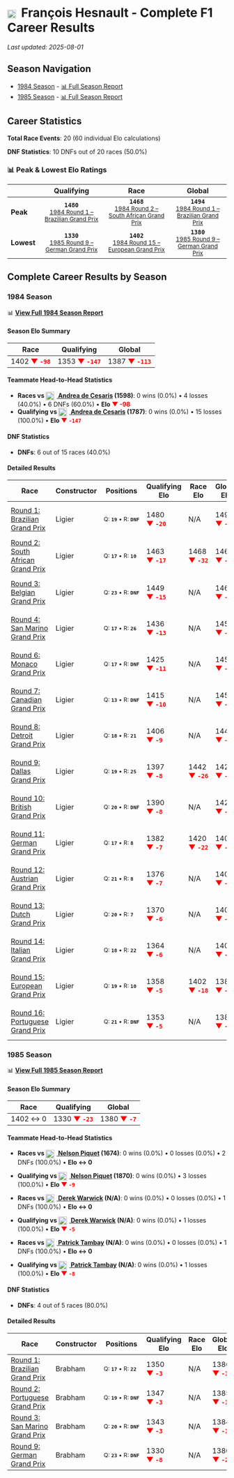 # <img src="https://upload.wikimedia.org/wikipedia/commons/c/c3/Flag_of_France.svg" alt="France" width="20" height="auto" style="vertical-align: middle; margin-right: 5px;" onerror="this.outerHTML='🇫🇷'; this.style.marginRight='5px';"/> François Hesnault - Complete F1 Career Results

*Last updated: 2025-08-01*

## Season Navigation

- [1984 Season](#1984-season) - [📊 Full Season Report](../seasons/1984-season-report)
- [1985 Season](#1985-season) - [📊 Full Season Report](../seasons/1985-season-report)

## Career Statistics

**Total Race Events**: 20 (60 individual Elo calculations)

**DNF Statistics**: 10 DNFs out of 20 races (50.0%)

### 📊 Peak & Lowest Elo Ratings

| &nbsp; | Qualifying | Race | Global |
|-------|------------|------|--------|
| **Peak** | <center>**`1480`**<br/><small>[1984 Round 1 – Brazilian Grand Prix](../seasons/1984-season-report#round-1-brazilian-grand-prix)</small></center> | <center>**`1468`**<br/><small>[1984 Round 2 – South African Grand Prix](../seasons/1984-season-report#round-2-south-african-grand-prix)</small></center> | <center>**`1494`**<br/><small>[1984 Round 1 – Brazilian Grand Prix](../seasons/1984-season-report#round-1-brazilian-grand-prix)</small></center> |
| **Lowest** | <center>**`1330`**<br/><small>[1985 Round 9 – German Grand Prix](../seasons/1985-season-report#round-9-german-grand-prix)</small></center> | <center>**`1402`**<br/><small>[1984 Round 15 – European Grand Prix](../seasons/1984-season-report#round-15-european-grand-prix)</small></center> | <center>**`1380`**<br/><small>[1985 Round 9 – German Grand Prix](../seasons/1985-season-report#round-9-german-grand-prix)</small></center> |


## Complete Career Results by Season

### 1984 Season

📊 **[View Full 1984 Season Report](../seasons/1984-season-report)**

#### Season Elo Summary

| Race | Qualifying | Global |
|------|------------|--------|
| 1402 **<span style="color: red;">▼&nbsp;`-98`</span>** | 1353 **<span style="color: red;">▼&nbsp;`-147`</span>** | 1387 **<span style="color: red;">▼&nbsp;`-113`</span>** |

#### Teammate Head-to-Head Statistics

- **Races vs [<img src="https://upload.wikimedia.org/wikipedia/commons/0/03/Flag_of_Italy.svg" alt="Italy" width="20" height="auto" style="vertical-align: middle; margin-right: 5px;" onerror="this.outerHTML='🇮🇹'; this.style.marginRight='5px';"/> Andrea de Cesaris](andrea-de-cesaris) (1598)**: 0 wins (0.0%) • 4 losses (40.0%) • 6 DNFs (60.0%) • **Elo <span style="color: red;">▼&nbsp;-98</span>**
- **Qualifying vs [<img src="https://upload.wikimedia.org/wikipedia/commons/0/03/Flag_of_Italy.svg" alt="Italy" width="20" height="auto" style="vertical-align: middle; margin-right: 5px;" onerror="this.outerHTML='🇮🇹'; this.style.marginRight='5px';"/> Andrea de Cesaris](andrea-de-cesaris) (1787)**: 0 wins (0.0%) • 15 losses (100.0%) • **Elo <span style="color: red;">▼&nbsp;`-147`</span>**

#### DNF Statistics

- **DNFs**: 6 out of 15 races (40.0%)

#### Detailed Results

| Race | Constructor | Positions | Qualifying Elo | Race Elo | Global Elo | Teammate |
|------|-------------|-----------|----------------|----------|------------|----------|
| [Round 1: Brazilian Grand Prix](../seasons/1984-season-report#round-1-brazilian-grand-prix) | Ligier | <small>Q:&nbsp;**`19`**&nbsp;•&nbsp;R:&nbsp;**`DNF`**</small> | 1480 **<span style="color: red;">▼&nbsp;`-20`</span>** | N/A | 1494 **<span style="color: red;">▼&nbsp;`-6`</span>** | [<img src="https://upload.wikimedia.org/wikipedia/commons/0/03/Flag_of_Italy.svg" alt="Italy" width="20" height="auto" style="vertical-align: middle; margin-right: 5px;" onerror="this.outerHTML='🇮🇹'; this.style.marginRight='5px';"/> Andrea de Cesaris](andrea-de-cesaris)<br/><small>Q:&nbsp;**`14`**&nbsp;•&nbsp;R:&nbsp;**`DNF`**</small> |
| [Round 2: South African Grand Prix](../seasons/1984-season-report#round-2-south-african-grand-prix) | Ligier | <small>Q:&nbsp;**`17`**&nbsp;•&nbsp;R:&nbsp;**`10`**</small> | 1463 **<span style="color: red;">▼&nbsp;`-17`</span>** | 1468 **<span style="color: red;">▼&nbsp;`-32`</span>** | 1467 **<span style="color: red;">▼&nbsp;`-27`</span>** | [<img src="https://upload.wikimedia.org/wikipedia/commons/0/03/Flag_of_Italy.svg" alt="Italy" width="20" height="auto" style="vertical-align: middle; margin-right: 5px;" onerror="this.outerHTML='🇮🇹'; this.style.marginRight='5px';"/> Andrea de Cesaris](andrea-de-cesaris)<br/><small>Q:&nbsp;**`14`**&nbsp;•&nbsp;R:&nbsp;**`5`**</small> |
| [Round 3: Belgian Grand Prix](../seasons/1984-season-report#round-3-belgian-grand-prix) | Ligier | <small>Q:&nbsp;**`23`**&nbsp;•&nbsp;R:&nbsp;**`DNF`**</small> | 1449 **<span style="color: red;">▼&nbsp;`-15`</span>** | N/A | 1462 **<span style="color: red;">▼&nbsp;`-4`</span>** | [<img src="https://upload.wikimedia.org/wikipedia/commons/0/03/Flag_of_Italy.svg" alt="Italy" width="20" height="auto" style="vertical-align: middle; margin-right: 5px;" onerror="this.outerHTML='🇮🇹'; this.style.marginRight='5px';"/> Andrea de Cesaris](andrea-de-cesaris)<br/><small>Q:&nbsp;**`13`**&nbsp;•&nbsp;R:&nbsp;**`14`**</small> |
| [Round 4: San Marino Grand Prix](../seasons/1984-season-report#round-4-san-marino-grand-prix) | Ligier | <small>Q:&nbsp;**`17`**&nbsp;•&nbsp;R:&nbsp;**`26`**</small> | 1436 **<span style="color: red;">▼&nbsp;`-13`</span>** | N/A | 1458 **<span style="color: red;">▼&nbsp;`-4`</span>** | [<img src="https://upload.wikimedia.org/wikipedia/commons/0/03/Flag_of_Italy.svg" alt="Italy" width="20" height="auto" style="vertical-align: middle; margin-right: 5px;" onerror="this.outerHTML='🇮🇹'; this.style.marginRight='5px';"/> Andrea de Cesaris](andrea-de-cesaris)<br/><small>Q:&nbsp;**`12`**&nbsp;•&nbsp;R:&nbsp;**`DNF`**</small> |
| [Round 6: Monaco Grand Prix](../seasons/1984-season-report#round-6-monaco-grand-prix) | Ligier | <small>Q:&nbsp;**`17`**&nbsp;•&nbsp;R:&nbsp;**`DNF`**</small> | 1425 **<span style="color: red;">▼&nbsp;`-11`</span>** | N/A | 1455 **<span style="color: red;">▼&nbsp;`-3`</span>** | [<img src="https://upload.wikimedia.org/wikipedia/commons/0/03/Flag_of_Italy.svg" alt="Italy" width="20" height="auto" style="vertical-align: middle; margin-right: 5px;" onerror="this.outerHTML='🇮🇹'; this.style.marginRight='5px';"/> Andrea de Cesaris](andrea-de-cesaris)<br/><small>Q:&nbsp;**`7`**&nbsp;•&nbsp;R:&nbsp;**`20`**</small> |
| [Round 7: Canadian Grand Prix](../seasons/1984-season-report#round-7-canadian-grand-prix) | Ligier | <small>Q:&nbsp;**`13`**&nbsp;•&nbsp;R:&nbsp;**`DNF`**</small> | 1415 **<span style="color: red;">▼&nbsp;`-10`</span>** | N/A | 1452 **<span style="color: red;">▼&nbsp;`-3`</span>** | [<img src="https://upload.wikimedia.org/wikipedia/commons/0/03/Flag_of_Italy.svg" alt="Italy" width="20" height="auto" style="vertical-align: middle; margin-right: 5px;" onerror="this.outerHTML='🇮🇹'; this.style.marginRight='5px';"/> Andrea de Cesaris](andrea-de-cesaris)<br/><small>Q:&nbsp;**`10`**&nbsp;•&nbsp;R:&nbsp;**`DNF`**</small> |
| [Round 8: Detroit Grand Prix](../seasons/1984-season-report#round-8-detroit-grand-prix) | Ligier | <small>Q:&nbsp;**`18`**&nbsp;•&nbsp;R:&nbsp;**`21`**</small> | 1406 **<span style="color: red;">▼&nbsp;`-9`</span>** | N/A | 1449 **<span style="color: red;">▼&nbsp;`-3`</span>** | [<img src="https://upload.wikimedia.org/wikipedia/commons/0/03/Flag_of_Italy.svg" alt="Italy" width="20" height="auto" style="vertical-align: middle; margin-right: 5px;" onerror="this.outerHTML='🇮🇹'; this.style.marginRight='5px';"/> Andrea de Cesaris](andrea-de-cesaris)<br/><small>Q:&nbsp;**`12`**&nbsp;•&nbsp;R:&nbsp;**`DNF`**</small> |
| [Round 9: Dallas Grand Prix](../seasons/1984-season-report#round-9-dallas-grand-prix) | Ligier | <small>Q:&nbsp;**`19`**&nbsp;•&nbsp;R:&nbsp;**`25`**</small> | 1397 **<span style="color: red;">▼&nbsp;`-8`</span>** | 1442 **<span style="color: red;">▼&nbsp;`-26`</span>** | 1429 **<span style="color: red;">▼&nbsp;`-21`</span>** | [<img src="https://upload.wikimedia.org/wikipedia/commons/0/03/Flag_of_Italy.svg" alt="Italy" width="20" height="auto" style="vertical-align: middle; margin-right: 5px;" onerror="this.outerHTML='🇮🇹'; this.style.marginRight='5px';"/> Andrea de Cesaris](andrea-de-cesaris)<br/><small>Q:&nbsp;**`16`**&nbsp;•&nbsp;R:&nbsp;**`19`**</small> |
| [Round 10: British Grand Prix](../seasons/1984-season-report#round-10-british-grand-prix) | Ligier | <small>Q:&nbsp;**`20`**&nbsp;•&nbsp;R:&nbsp;**`DNF`**</small> | 1390 **<span style="color: red;">▼&nbsp;`-8`</span>** | N/A | 1426 **<span style="color: red;">▼&nbsp;`-2`</span>** | [<img src="https://upload.wikimedia.org/wikipedia/commons/0/03/Flag_of_Italy.svg" alt="Italy" width="20" height="auto" style="vertical-align: middle; margin-right: 5px;" onerror="this.outerHTML='🇮🇹'; this.style.marginRight='5px';"/> Andrea de Cesaris](andrea-de-cesaris)<br/><small>Q:&nbsp;**`19`**&nbsp;•&nbsp;R:&nbsp;**`10`**</small> |
| [Round 11: German Grand Prix](../seasons/1984-season-report#round-11-german-grand-prix) | Ligier | <small>Q:&nbsp;**`17`**&nbsp;•&nbsp;R:&nbsp;**`8`**</small> | 1382 **<span style="color: red;">▼&nbsp;`-7`</span>** | 1420 **<span style="color: red;">▼&nbsp;`-22`</span>** | 1409 **<span style="color: red;">▼&nbsp;`-17`</span>** | [<img src="https://upload.wikimedia.org/wikipedia/commons/0/03/Flag_of_Italy.svg" alt="Italy" width="20" height="auto" style="vertical-align: middle; margin-right: 5px;" onerror="this.outerHTML='🇮🇹'; this.style.marginRight='5px';"/> Andrea de Cesaris](andrea-de-cesaris)<br/><small>Q:&nbsp;**`11`**&nbsp;•&nbsp;R:&nbsp;**`7`**</small> |
| [Round 12: Austrian Grand Prix](../seasons/1984-season-report#round-12-austrian-grand-prix) | Ligier | <small>Q:&nbsp;**`21`**&nbsp;•&nbsp;R:&nbsp;**`8`**</small> | 1376 **<span style="color: red;">▼&nbsp;`-7`</span>** | N/A | 1407 **<span style="color: red;">▼&nbsp;`-2`</span>** | [<img src="https://upload.wikimedia.org/wikipedia/commons/0/03/Flag_of_Italy.svg" alt="Italy" width="20" height="auto" style="vertical-align: middle; margin-right: 5px;" onerror="this.outerHTML='🇮🇹'; this.style.marginRight='5px';"/> Andrea de Cesaris](andrea-de-cesaris)<br/><small>Q:&nbsp;**`18`**&nbsp;•&nbsp;R:&nbsp;**`DNF`**</small> |
| [Round 13: Dutch Grand Prix](../seasons/1984-season-report#round-13-dutch-grand-prix) | Ligier | <small>Q:&nbsp;**`20`**&nbsp;•&nbsp;R:&nbsp;**`7`**</small> | 1370 **<span style="color: red;">▼&nbsp;`-6`</span>** | N/A | 1405 **<span style="color: red;">▼&nbsp;`-2`</span>** | [<img src="https://upload.wikimedia.org/wikipedia/commons/0/03/Flag_of_Italy.svg" alt="Italy" width="20" height="auto" style="vertical-align: middle; margin-right: 5px;" onerror="this.outerHTML='🇮🇹'; this.style.marginRight='5px';"/> Andrea de Cesaris](andrea-de-cesaris)<br/><small>Q:&nbsp;**`14`**&nbsp;•&nbsp;R:&nbsp;**`DNF`**</small> |
| [Round 14: Italian Grand Prix](../seasons/1984-season-report#round-14-italian-grand-prix) | Ligier | <small>Q:&nbsp;**`18`**&nbsp;•&nbsp;R:&nbsp;**`22`**</small> | 1364 **<span style="color: red;">▼&nbsp;`-6`</span>** | N/A | 1403 **<span style="color: red;">▼&nbsp;`-2`</span>** | [<img src="https://upload.wikimedia.org/wikipedia/commons/0/03/Flag_of_Italy.svg" alt="Italy" width="20" height="auto" style="vertical-align: middle; margin-right: 5px;" onerror="this.outerHTML='🇮🇹'; this.style.marginRight='5px';"/> Andrea de Cesaris](andrea-de-cesaris)<br/><small>Q:&nbsp;**`16`**&nbsp;•&nbsp;R:&nbsp;**`DNF`**</small> |
| [Round 15: European Grand Prix](../seasons/1984-season-report#round-15-european-grand-prix) | Ligier | <small>Q:&nbsp;**`19`**&nbsp;•&nbsp;R:&nbsp;**`10`**</small> | 1358 **<span style="color: red;">▼&nbsp;`-5`</span>** | 1402 **<span style="color: red;">▼&nbsp;`-18`</span>** | 1389 **<span style="color: red;">▼&nbsp;`-14`</span>** | [<img src="https://upload.wikimedia.org/wikipedia/commons/0/03/Flag_of_Italy.svg" alt="Italy" width="20" height="auto" style="vertical-align: middle; margin-right: 5px;" onerror="this.outerHTML='🇮🇹'; this.style.marginRight='5px';"/> Andrea de Cesaris](andrea-de-cesaris)<br/><small>Q:&nbsp;**`17`**&nbsp;•&nbsp;R:&nbsp;**`7`**</small> |
| [Round 16: Portuguese Grand Prix](../seasons/1984-season-report#round-16-portuguese-grand-prix) | Ligier | <small>Q:&nbsp;**`21`**&nbsp;•&nbsp;R:&nbsp;**`DNF`**</small> | 1353 **<span style="color: red;">▼&nbsp;`-5`</span>** | N/A | 1387 **<span style="color: red;">▼&nbsp;`-1`</span>** | [<img src="https://upload.wikimedia.org/wikipedia/commons/0/03/Flag_of_Italy.svg" alt="Italy" width="20" height="auto" style="vertical-align: middle; margin-right: 5px;" onerror="this.outerHTML='🇮🇹'; this.style.marginRight='5px';"/> Andrea de Cesaris](andrea-de-cesaris)<br/><small>Q:&nbsp;**`20`**&nbsp;•&nbsp;R:&nbsp;**`12`**</small> |

### 1985 Season

📊 **[View Full 1985 Season Report](../seasons/1985-season-report)**

#### Season Elo Summary

| Race | Qualifying | Global |
|------|------------|--------|
| 1402 ↔ 0 | 1330 **<span style="color: red;">▼&nbsp;`-23`</span>** | 1380 **<span style="color: red;">▼&nbsp;`-7`</span>** |

#### Teammate Head-to-Head Statistics

- **Races vs [<img src="https://upload.wikimedia.org/wikipedia/commons/0/05/Flag_of_Brazil.svg" alt="Brazil" width="20" height="auto" style="vertical-align: middle; margin-right: 5px;" onerror="this.outerHTML='🇧🇷'; this.style.marginRight='5px';"/> Nelson Piquet](nelson-piquet) (1674)**: 0 wins (0.0%) • 0 losses (0.0%) • 2 DNFs (100.0%) • **Elo ↔ 0**
- **Qualifying vs [<img src="https://upload.wikimedia.org/wikipedia/commons/0/05/Flag_of_Brazil.svg" alt="Brazil" width="20" height="auto" style="vertical-align: middle; margin-right: 5px;" onerror="this.outerHTML='🇧🇷'; this.style.marginRight='5px';"/> Nelson Piquet](nelson-piquet) (1870)**: 0 wins (0.0%) • 3 losses (100.0%) • **Elo <span style="color: red;">▼&nbsp;`-9`</span>**

- **Races vs [<img src="https://upload.wikimedia.org/wikipedia/commons/thumb/8/83/Flag_of_the_United_Kingdom_%283-5%29.svg/512px-Flag_of_the_United_Kingdom_%283-5%29.svg.png?20250726143817" alt="United Kingdom" width="20" height="auto" style="vertical-align: middle; margin-right: 5px;" onerror="this.outerHTML='🇬🇧'; this.style.marginRight='5px';"/> Derek Warwick](derek-warwick) (N/A)**: 0 wins (0.0%) • 0 losses (0.0%) • 1 DNFs (100.0%) • **Elo ↔ 0**
- **Qualifying vs [<img src="https://upload.wikimedia.org/wikipedia/commons/thumb/8/83/Flag_of_the_United_Kingdom_%283-5%29.svg/512px-Flag_of_the_United_Kingdom_%283-5%29.svg.png?20250726143817" alt="United Kingdom" width="20" height="auto" style="vertical-align: middle; margin-right: 5px;" onerror="this.outerHTML='🇬🇧'; this.style.marginRight='5px';"/> Derek Warwick](derek-warwick) (N/A)**: 0 wins (0.0%) • 1 losses (100.0%) • **Elo <span style="color: red;">▼&nbsp;`-5`</span>**

- **Races vs [<img src="https://upload.wikimedia.org/wikipedia/commons/c/c3/Flag_of_France.svg" alt="France" width="20" height="auto" style="vertical-align: middle; margin-right: 5px;" onerror="this.outerHTML='🇫🇷'; this.style.marginRight='5px';"/> Patrick Tambay](patrick-tambay) (N/A)**: 0 wins (0.0%) • 0 losses (0.0%) • 1 DNFs (100.0%) • **Elo ↔ 0**
- **Qualifying vs [<img src="https://upload.wikimedia.org/wikipedia/commons/c/c3/Flag_of_France.svg" alt="France" width="20" height="auto" style="vertical-align: middle; margin-right: 5px;" onerror="this.outerHTML='🇫🇷'; this.style.marginRight='5px';"/> Patrick Tambay](patrick-tambay) (N/A)**: 0 wins (0.0%) • 1 losses (100.0%) • **Elo <span style="color: red;">▼&nbsp;`-8`</span>**

#### DNF Statistics

- **DNFs**: 4 out of 5 races (80.0%)

#### Detailed Results

| Race | Constructor | Positions | Qualifying Elo | Race Elo | Global Elo | Teammate |
|------|-------------|-----------|----------------|----------|------------|----------|
| [Round 1: Brazilian Grand Prix](../seasons/1985-season-report#round-1-brazilian-grand-prix) | Brabham | <small>Q:&nbsp;**`17`**&nbsp;•&nbsp;R:&nbsp;**`22`**</small> | 1350 **<span style="color: red;">▼&nbsp;`-3`</span>** | N/A | 1386 **<span style="color: red;">▼&nbsp;`-1`</span>** | [<img src="https://upload.wikimedia.org/wikipedia/commons/0/05/Flag_of_Brazil.svg" alt="Brazil" width="20" height="auto" style="vertical-align: middle; margin-right: 5px;" onerror="this.outerHTML='🇧🇷'; this.style.marginRight='5px';"/> Nelson Piquet](nelson-piquet)<br/><small>Q:&nbsp;**`8`**&nbsp;•&nbsp;R:&nbsp;**`DNF`**</small> |
| [Round 2: Portuguese Grand Prix](../seasons/1985-season-report#round-2-portuguese-grand-prix) | Brabham | <small>Q:&nbsp;**`19`**&nbsp;•&nbsp;R:&nbsp;**`DNF`**</small> | 1347 **<span style="color: red;">▼&nbsp;`-3`</span>** | N/A | 1385 **<span style="color: red;">▼&nbsp;`-1`</span>** | [<img src="https://upload.wikimedia.org/wikipedia/commons/0/05/Flag_of_Brazil.svg" alt="Brazil" width="20" height="auto" style="vertical-align: middle; margin-right: 5px;" onerror="this.outerHTML='🇧🇷'; this.style.marginRight='5px';"/> Nelson Piquet](nelson-piquet)<br/><small>Q:&nbsp;**`16`**&nbsp;•&nbsp;R:&nbsp;**`DNF`**</small> |
| [Round 3: San Marino Grand Prix](../seasons/1985-season-report#round-3-san-marino-grand-prix) | Brabham | <small>Q:&nbsp;**`20`**&nbsp;•&nbsp;R:&nbsp;**`DNF`**</small> | 1343 **<span style="color: red;">▼&nbsp;`-3`</span>** | N/A | 1384 **<span style="color: red;">▼&nbsp;`-1`</span>** | [<img src="https://upload.wikimedia.org/wikipedia/commons/0/05/Flag_of_Brazil.svg" alt="Brazil" width="20" height="auto" style="vertical-align: middle; margin-right: 5px;" onerror="this.outerHTML='🇧🇷'; this.style.marginRight='5px';"/> Nelson Piquet](nelson-piquet)<br/><small>Q:&nbsp;**`9`**&nbsp;•&nbsp;R:&nbsp;**`DNF`**</small> |
| [Round 9: German Grand Prix](../seasons/1985-season-report#round-9-german-grand-prix) | Brabham | <small>Q:&nbsp;**`23`**&nbsp;•&nbsp;R:&nbsp;**`DNF`**</small> | 1330 **<span style="color: red;">▼&nbsp;`-8`</span>** | N/A | 1380 **<span style="color: red;">▼&nbsp;`-2`</span>** | [<img src="https://upload.wikimedia.org/wikipedia/commons/thumb/8/83/Flag_of_the_United_Kingdom_%283-5%29.svg/512px-Flag_of_the_United_Kingdom_%283-5%29.svg.png?20250726143817" alt="United Kingdom" width="20" height="auto" style="vertical-align: middle; margin-right: 5px;" onerror="this.outerHTML='🇬🇧'; this.style.marginRight='5px';"/> Derek Warwick](derek-warwick)<br/><small>Q:&nbsp;**`N/A`**&nbsp;•&nbsp;R:&nbsp;**`N/A`**</small> |

